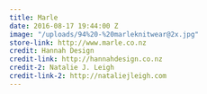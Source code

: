 ```yaml
---
title: Marle
date: 2016-08-17 19:44:00 Z
image: "/uploads/94%20-%20marleknitwear@2x.jpg"
store-link: http://www.marle.co.nz
credit: Hannah Design
credit-link: http://hannahdesign.co.nz
credit-2: Natalie J. Leigh
credit-link-2: http://nataliejleigh.com
---
```


